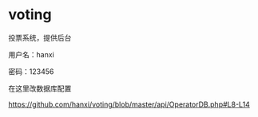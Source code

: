 voting
======

投票系统，提供后台

用户名：hanxi

密码：123456


在这里改数据库配置

https://github.com/hanxi/voting/blob/master/api/OperatorDB.php#L8-L14
